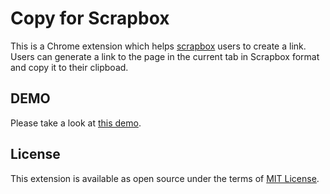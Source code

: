 # Copy for Scrapbox

This is a Chrome extension which helps [scrapbox](https://scrapbox.io/) users to create a link.
Users can generate a link to the page in the current tab in Scrapbox format and copy it to their clipboad.

## DEMO

Please take a look at [this demo](https://www.youtube.com/watch?v=prKgvy8d9-c).

## License

This extension is available as open source under the terms of [MIT License](https://github.com/satoryu/copy-for-scrapbox/blob/main/LICENSE).

